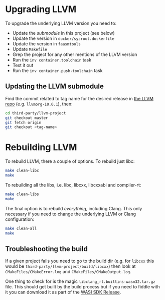 # Upgrading LLVM

To upgrade the underlying LLVM version you need to:

- Update the _submodule_ in this project (see below)
- Update the version in `docker/sysroot.dockerfile`
- Update the version in `faasmtools`
- Update `Makefile`
- Grep the project for any other mentions of the LLVM version
- Run the `inv container.toolchain` task
- Test it out
- Run the `inv container.push-toolchain` task

## Updating the LLVM submodule

Find the commit related to tag name for the desired release in
[the LLVM repo](https://github.com/llvm/llvm-project/releases) (e.g.
`llvmorg-10.0.1`), then:

```bash
cd third-party/llvm-project
git checkout master
git fetch origin
git checkout <tag-name>
```

# Rebuilding LLVM

To rebuild LLVM, there a couple of options. To rebuild just libc:

```bash
make clean-libc
make
```

To rebuilding all the libs, i.e. libc, libcxx, libcxxabi and
compiler-rt:

```bash
make clean-libs
make
```

The final option is to rebuild _everything_, including Clang. This only
necessary if you need to change the underlying LLVM or Clang configuration:

```bash
make clean-all
make
```

## Troubleshooting the build

If a given project fails you need to go to the build dir (e.g. for `libcxx` this
would be `third-party/llvm-project/build/libcxx`) then look at
`CMakeFiles/CMakeError.log` and `CMakeFiles/CMakeOutput.log`.

One thing to check for is the magic `libclang_rt.builtins-wasm32.tar.gz` file.
This should get built by the build process but if you need to fiddle with it you
can download it as part of the [WASI SDK
Release](https://github.com/CraneStation/wasi-sdk/releases).
